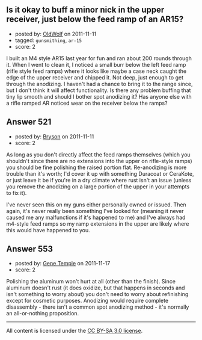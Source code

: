 ## Is it okay to buff a minor nick in the upper receiver, just below the feed ramp of an AR15?

- posted by: [OldWolf](https://stackexchange.com/users/-1/111-oldwolf) on 2011-11-11
- tagged: `gunsmithing`, `ar-15`
- score: 2

<p>I built an M4 style AR15 last year for fun and ran about 200 rounds through it. When I went to clean it, I noticed a small burr below the left feed ramp (rifle style feed ramps) where it looks like maybe a case neck caught the edge of the upper receiver and chipped it. Not deep, just enough to get through the anodizing. I haven't had a chance to bring it to the range since, but I don't think it will affect functionality. Is there any problem buffing that tiny lip smooth and should I bother spot anodizing it? Has anyone else with a rifle ramped AR noticed wear on the receiver below the ramps?</p>



## Answer 521

- posted by: [Bryson](https://stackexchange.com/users/-1/32-bryson) on 2011-11-11
- score: 2

<p>As long as you don't directly affect the feed ramps themselves (which you shouldn't since there are no extensions into the upper on rifle-style ramps) you should be fine polishing the raised portion flat. Re-anodizing is more trouble than it's worth; I'd cover it up with something Duracoat or CeraKote, or just leave it be if you're in a dry climate where rust isn't an issue (unless you remove the anodizing on a large portion of the upper in your attempts to fix it).</p>

<p>I've never seen this on my guns either personally owned or issued. Then again, it's never really been something I've looked for (meaning it never caused me any malfunctions if it's happened to me) and I've always had m4-style feed ramps so my ramp extensions in the upper are likely where this would have happened to you.</p>



## Answer 553

- posted by: [Gene Temple](https://stackexchange.com/users/-1/254-gene-temple) on 2011-11-17
- score: 2

<p>Polishing the aluminum won't hurt at all (other than the finish).  Since aluminum doesn't rust (it does oxidize, but that happens in seconds and isn't something to worry about) you don't need to worry about refinishing except for cosmetic purposes.  Anodizing would require complete disassembly - there isn't a common spot anodizing method - it's normally an all-or-nothing proposition.</p>




---

All content is licensed under the [CC BY-SA 3.0 license](https://creativecommons.org/licenses/by-sa/3.0/).

